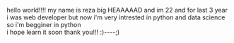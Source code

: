 hello world!!!!
my name is reza big HEAAAAAD and im 22
and for last 3 year i was web developer
but now i'm very intrested in python and data science
so i'm begginer in python  
i hope learn it soon
thank you!!! 
:)----;)
